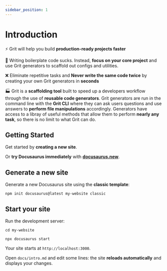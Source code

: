 ```yaml
---
sidebar_position: 1
---
```


# Introduction

⚡️ Grit will help you build **production-ready projects faster**

🎯 Writing boilerplate code sucks. Instead, **focus on your core project** and use Grit generators to scaffold out configs and utilities.

❌ Eliminate repetitive tasks and **Never write the same code twice** by creating your own Grit generators in **seconds**

🏭 Grit is a **scaffolding tool** built to speed up a developers workflow through the use of **reusable code generators**. Grit generators are run in the command line with the **Grit CLI** where they can ask users questions and use answers to **perform file manipulations** accordingly. Generators have access to a libray of useful methods that allow them to perform **nearly any task**, so there is no limit to what Grit can do.

## Getting Started

Get started by **creating a new site**.

Or **try Docusaurus immediately** with **[docusaurus.new](https://docusaurus.new)**.

## Generate a new site

Generate a new Docusaurus site using the **classic template**:

```shell
npm init docusaurus@latest my-website classic
```

## Start your site

Run the development server:

```shell
cd my-website

npx docusaurus start
```

Your site starts at `http://localhost:3000`.

Open `docs/intro.md` and edit some lines: the site **reloads automatically** and displays your changes.
